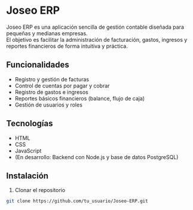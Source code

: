 # Joseo ERP

Joseo ERP es una aplicación sencilla de gestión contable diseñada para pequeñas y medianas empresas.  
El objetivo es facilitar la administración de facturación, gastos, ingresos y reportes financieros de forma intuitiva y práctica.

## Funcionalidades

- Registro y gestión de facturas  
- Control de cuentas por pagar y cobrar  
- Registro de gastos e ingresos  
- Reportes básicos financieros (balance, flujo de caja)  
- Gestión de usuarios y roles  

## Tecnologías

- HTML  
- CSS  
- JavaScript  
- (En desarrollo: Backend con Node.js y base de datos PostgreSQL)

## Instalación

1. Clonar el repositorio  
```bash
git clone https://github.com/tu_usuario/Joseo-ERP.git
